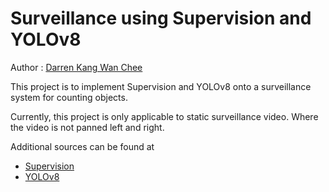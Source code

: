 # Surveillance using Supervision and YOLOv8
Author : [Darren Kang Wan Chee](https://www.linkedin.com/in/darren-kang-wan-chee/)

This project is to implement Supervision and YOLOv8 onto a surveillance system for counting objects.

Currently, this project is only applicable to static surveillance video. Where the video is not panned left and right.

Additional sources can be found at
- [Supervision](https://supervision.roboflow.com/latest/how_to/detect_and_annotate/#load-predictions-into-supervision)
- [YOLOv8](https://yolov8.com/)
